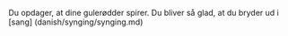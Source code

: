 Du opdager, at dine gulerødder spirer. Du bliver så glad, at du bryder ud i
[sang] (danish/synging/synging.md)
